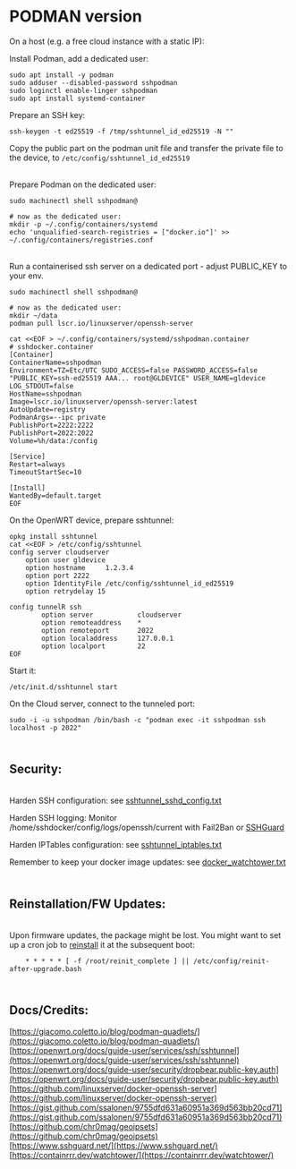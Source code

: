 PODMAN version
==========

On a host (e.g. a free cloud instance with a static IP):

Install Podman, add a dedicated user:

    sudo apt install -y podman
    sudo adduser --disabled-password sshpodman
    sudo loginctl enable-linger sshpodman
    sudo apt install systemd-container


Prepare an SSH key:

    ssh-keygen -t ed25519 -f /tmp/sshtunnel_id_ed25519 -N ""

Copy the public part on the podman unit file and transfer the private file to the device, to `/etc/config/sshtunnel_id_ed25519`

\
Prepare Podman on the dedicated user:

    sudo machinectl shell sshpodman@

    # now as the dedicated user:
    mkdir -p ~/.config/containers/systemd
    echo 'unqualified-search-registries = ["docker.io"]' >> ~/.config/containers/registries.conf

\
Run a containerised ssh server on a dedicated port - adjust PUBLIC_KEY to your env.

    sudo machinectl shell sshpodman@
    
    # now as the dedicated user:
    mkdir ~/data
    podman pull lscr.io/linuxserver/openssh-server
    
    cat <<EOF > ~/.config/containers/systemd/sshpodman.container
    # sshdocker.container
    [Container]
    ContainerName=sshpodman
    Environment=TZ=Etc/UTC SUDO_ACCESS=false PASSWORD_ACCESS=false "PUBLIC_KEY=ssh-ed25519 AAA... root@GLDEVICE" USER_NAME=gldevice LOG_STDOUT=false
    HostName=sshpodman
    Image=lscr.io/linuxserver/openssh-server:latest
    AutoUpdate=registry
    PodmanArgs=--ipc private
    PublishPort=2222:2222
    PublishPort=2022:2022
    Volume=%h/data:/config
    
    [Service]
    Restart=always
    TimeoutStartSec=10
    
    [Install]
    WantedBy=default.target
    EOF


On the OpenWRT device, prepare sshtunnel:

    opkg install sshtunnel
    cat <<EOF > /etc/config/sshtunnel
    config server cloudserver
        option user gldevice
        option hostname     1.2.3.4
        option port 2222
        option IdentityFile /etc/config/sshtunnel_id_ed25519
        option retrydelay 15
    
    config tunnelR ssh
            option server           cloudserver
            option remoteaddress    *
            option remoteport       2022
            option localaddress     127.0.0.1
            option localport        22
    EOF

Start it:

    /etc/init.d/sshtunnel start

On the Cloud server, connect to the tunneled port:

    sudo -i -u sshpodman /bin/bash -c "podman exec -it sshpodman ssh localhost -p 2022"

\
Security:
-------------

\
Harden SSH configuration: see [sshtunnel_sshd_config.txt](./sshtunnel_sshd_config.txt)

Harden SSH logging: Monitor /home/sshdocker/config/logs/openssh/current with Fail2Ban or [SSHGuard](./sshtunnel_sshguard.txt)

Harden IPTables configuration: see [sshtunnel_iptables.txt](./sshtunnel_iptables.txt)

Remember to keep your docker image updates: see [docker_watchtower.txt](./podman_update.txt)

\
Reinstallation/FW Updates:
-------------

\
Upon firmware updates, the package might be lost. You might want to set up a cron job to [reinstall](../reinit-after-upgrade/reinit-after-upgrade.sh) it at the subsequent boot:

        * * * * * [ -f /root/reinit_complete ] || /etc/config/reinit-after-upgrade.bash


\
Docs/Credits:
-------------
[https://giacomo.coletto.io/blog/podman-quadlets/](https://giacomo.coletto.io/blog/podman-quadlets/)
\
[https://openwrt.org/docs/guide-user/services/ssh/sshtunnel](https://openwrt.org/docs/guide-user/services/ssh/sshtunnel)
\
[https://openwrt.org/docs/guide-user/security/dropbear.public-key.auth](https://openwrt.org/docs/guide-user/security/dropbear.public-key.auth)
\
[https://github.com/linuxserver/docker-openssh-server](https://github.com/linuxserver/docker-openssh-server)
\
[https://gist.github.com/ssalonen/9755dfd631a60951a369d563bb20cd71](https://gist.github.com/ssalonen/9755dfd631a60951a369d563bb20cd71)
\
[https://github.com/chr0mag/geoipsets](https://github.com/chr0mag/geoipsets)
\
[https://www.sshguard.net/](https://www.sshguard.net/)
\
[https://containrrr.dev/watchtower/](https://containrrr.dev/watchtower/)
